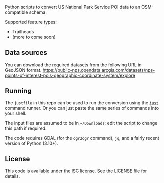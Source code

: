Python scripts to convert US National Park Service POI data to an OSM-compatible schema.

Supported feature types:
- Trailheads
- (more to come soon)

## Data sources

You can download the required datasets from the following URL in GeoJSON format.
https://public-nps.opendata.arcgis.com/datasets/nps-points-of-interest-pois-geographic-coordinate-system/explore

## Running

The `justfile` in this repo can be used to run the conversion using the [`just`](https://github.com/casey/just) command runner. Or you can just paste the same series of commands into your shell.

The input files are assumed to be in `~/Downloads`; edit the script to change this path if required.

The code requires GDAL (for the `ogr2ogr` command), `jq`, and a fairly recent version of Python (3.10+).

## License

This code is available under the ISC license. See the LICENSE file for details.
